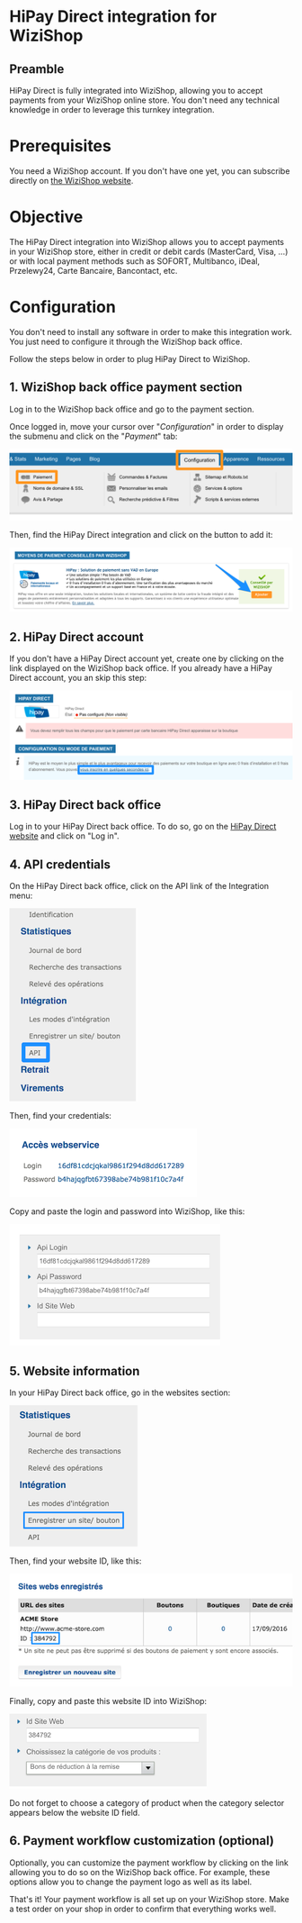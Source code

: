 # HiPay Direct integration for WiziShop

## Preamble
HiPay Direct is fully integrated into WiziShop, allowing you to accept payments from your WiziShop online store. You don't need any technical knowledge in order to leverage this turnkey integration.

# Prerequisites

You need a WiziShop account. If you don't have one yet, you can subscribe directly on [the WiziShop website](https://www.wizishop.fr/).

# Objective

The HiPay Direct integration into WiziShop allows you to accept payments in your WiziShop store, either in credit or debit cards (MasterCard, Visa, …) or with local payment methods such as SOFORT, Multibanco, iDeal, Przelewy24, Carte Bancaire, Bancontact, etc.

# Configuration

You don't need to install any software in order to make this integration work. You just need to configure it through the WiziShop back office.

Follow the steps below in order to plug HiPay Direct to WiziShop.

## 1. WiziShop back office payment section

Log in to the WiziShop back office and go to the payment section.

Once logged in, move your cursor over "*Configuration*" in order to display the submenu and click on the "*Payment*" tab:

![WiziShop back office - Payment](images/wizishop_payment.png)

Then, find the HiPay Direct integration and click on the button to add it:

![WiziShop back office - Add HiPay](images/wizishop_add_hipay.png)

## 2. HiPay Direct account

If you don't have a HiPay Direct account yet, create one by clicking on the link displayed on the WiziShop back office. If you already have a HiPay Direct account, you an skip this step:

![WiziShop back office - Create HiPay account](images/wizishop_create_hipay_account.png)

## 3. HiPay Direct back office

Log in to your HiPay Direct back office. To do so, go on the [HiPay Direct website](https://www.hipaydirect.com/) and click on "Log in".

## 4. API credentials

On the HiPay Direct back office, click on the API link of the Integration menu:

![HiPay Direct back office - API](images/hipay_api.png)

Then, find your credentials:

![HiPay Direct back office - API](images/hipay_credentials.png)

Copy and paste the login and password into WiziShop, like this:

![WiziShop back office - HiPay credentials](images/wizishop_credentials.png)

## 5. Website information

In your HiPay Direct back office, go in the websites section:

![HiPay Direct back office - Websites](images/hipay_websites.png)

Then, find your website ID, like this:

![HiPay Direct back office - Website ID](images/hipay_website_id.png)

Finally, copy and paste this website ID into WiziShop:

![WiziShop back office - HiPay website ID](images/wizishop_website_id.png)

Do not forget to choose a category of product when the category selector appears below the website ID field.

## 6. Payment workflow customization (optional)

Optionally, you can customize the payment workflow by clicking on the link allowing you to do so on the WiziShop back office. For example, these options allow you to change the payment logo as well as its label.

That's it! Your payment workflow is all set up on your WiziShop store. Make a test order on your shop in order to confirm that everything works well.